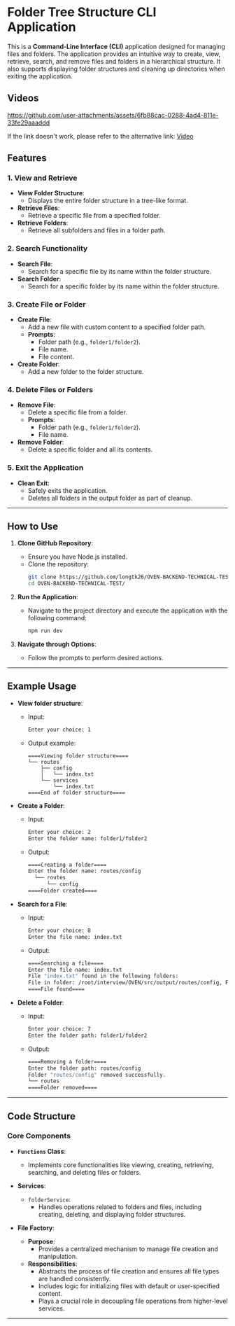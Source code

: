 # Folder Tree Structure CLI Application

This is a **Command-Line Interface (CLI)** application designed for managing files and folders. The application provides an intuitive way to create, view, retrieve, search, and remove files and folders in a hierarchical structure. It also supports displaying folder structures and cleaning up directories when exiting the application.

## Videos


https://github.com/user-attachments/assets/6fb88cac-0288-4ad4-811e-33fe29aaaddd

If the link doesn't work, please refer to the alternative link:
[Video](https://www.youtube.com/watch?v=BdTjV4zNmi0)


## Features

### 1. **View and Retrieve**
- **View Folder Structure**:
  - Displays the entire folder structure in a tree-like format.
- **Retrieve Files**:
  - Retrieve a specific file from a specified folder.
- **Retrieve Folders**:
  - Retrieve all subfolders and files in a folder path.
  
### 2. **Search Functionality**
- **Search File**:
  - Search for a specific file by its name within the folder structure.
- **Search Folder**:
  - Search for a specific folder by its name within the folder structure.

### 3. **Create File or Folder**
- **Create File**:
  - Add a new file with custom content to a specified folder path.
  - **Prompts**:
    - Folder path (e.g., `folder1/folder2`).
    - File name.
    - File content.
- **Create Folder**:
  - Add a new folder to the folder structure.

### 4. **Delete Files or Folders**
- **Remove File**:
  - Delete a specific file from a folder.
  - **Prompts**:
    - Folder path (e.g., `folder1/folder2`).
    - File name.
- **Remove Folder**:
  - Delete a specific folder and all its contents.

### 5. **Exit the Application**
- **Clean Exit**:
  - Safely exits the application.
  - Deletes all folders in the output folder as part of cleanup.

---

## How to Use

1. **Clone GitHub Repository**:
   - Ensure you have Node.js installed.
   - Clone the repository:
      ```bash
      git clone https://github.com/longtk26/OVEN-BACKEND-TECHNICAL-TEST.git
      cd OVEN-BACKEND-TECHNICAL-TEST/
      ```

2. **Run the Application**:
   - Navigate to the project directory and execute the application with the following command:
     ```bash
     npm run dev
     ```

3. **Navigate through Options**:
   - Follow the prompts to perform desired actions.

---

## Example Usage
- **View folder structure**:
  - Input:
    ```bash
    Enter your choice: 1
    ```
  - Output example:
    ```
    ====Viewing folder structure====
    └── routes
        ├── config
        │   └── index.txt
        └── services
            └── index.txt
    ====End of folder structure====
    ```
- **Create a Folder**:
  - Input:
    ```bash
    Enter your choice: 2
    Enter the folder name: folder1/folder2
    ```
  - Output:
    ```bash
    ====Creating a folder====
    Enter the folder name: routes/config
      └── routes
          └── config
    ====Folder created====
    ```

- **Search for a File**:
  - Input:
    ```bash
    Enter your choice: 8
    Enter the file name: index.txt
    ```
  - Output:
    ```bash
    ====Searching a file====
    Enter the file name: index.txt
    File "index.txt" found in the following folders:
    File in folder: /root/interview/OVEN/src/output/routes/config, File: index.txt
    ====File found====
    ```

- **Delete a Folder**:
  - Input:
    ```bash
    Enter your choice: 7
    Enter the folder path: folder1/folder2
    ```
  - Output:
    ```bash
    ====Removing a folder====
    Enter the folder path: routes/config
    Folder "routes/config" removed successfully.
    └── routes
    ====Folder removed====
    ```

---

## Code Structure

### **Core Components**

- **`Functions` Class**:
  - Implements core functionalities like viewing, creating, retrieving, searching, and deleting files or folders.

- **Services**:
  - `folderService`:
    - Handles operations related to folders and files, including creating, deleting, and displaying folder structures.

- **File Factory**:
  - **Purpose**:
    - Provides a centralized mechanism to manage file creation and manipulation.
  - **Responsibilities**:
    - Abstracts the process of file creation and ensures all file types are handled consistently.
    - Includes logic for initializing files with default or user-specified content.
    - Plays a crucial role in decoupling file operations from higher-level services.

---

